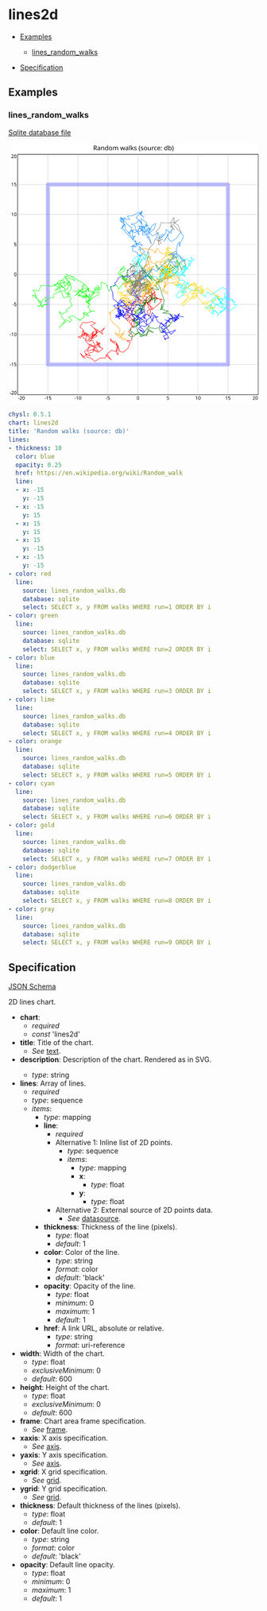 # lines2d

- [Examples](#examples)
  - [lines_random_walks](#lines_random_walks)

- [Specification](#specification)

## Examples

### lines_random_walks

[Sqlite database file](lines_random_walks.db)

![lines_random_walks SVG](lines_random_walks.svg)

```yaml
chysl: 0.5.1
chart: lines2d
title: 'Random walks (source: db)'
lines:
- thickness: 10
  color: blue
  opacity: 0.25
  href: https://en.wikipedia.org/wiki/Random_walk
  line:
  - x: -15
    y: -15
  - x: -15
    y: 15
  - x: 15
    y: 15
  - x: 15
    y: -15
  - x: -15
    y: -15
- color: red
  line:
    source: lines_random_walks.db
    database: sqlite
    select: SELECT x, y FROM walks WHERE run=1 ORDER BY i
- color: green
  line:
    source: lines_random_walks.db
    database: sqlite
    select: SELECT x, y FROM walks WHERE run=2 ORDER BY i
- color: blue
  line:
    source: lines_random_walks.db
    database: sqlite
    select: SELECT x, y FROM walks WHERE run=3 ORDER BY i
- color: lime
  line:
    source: lines_random_walks.db
    database: sqlite
    select: SELECT x, y FROM walks WHERE run=4 ORDER BY i
- color: orange
  line:
    source: lines_random_walks.db
    database: sqlite
    select: SELECT x, y FROM walks WHERE run=5 ORDER BY i
- color: cyan
  line:
    source: lines_random_walks.db
    database: sqlite
    select: SELECT x, y FROM walks WHERE run=6 ORDER BY i
- color: gold
  line:
    source: lines_random_walks.db
    database: sqlite
    select: SELECT x, y FROM walks WHERE run=7 ORDER BY i
- color: dodgerblue
  line:
    source: lines_random_walks.db
    database: sqlite
    select: SELECT x, y FROM walks WHERE run=8 ORDER BY i
- color: gray
  line:
    source: lines_random_walks.db
    database: sqlite
    select: SELECT x, y FROM walks WHERE run=9 ORDER BY i
```
## Specification

[JSON Schema](lines2d.md)

2D lines chart.

- **chart**:
  - *required*
  - *const* 'lines2d'
- **title**: Title of the chart.
  - *See* [text](schema_defs.md#text).
- **description**: Description of the chart. Rendered as <desc> in SVG.
  - *type*: string
- **lines**: Array of lines.
  - *required*
  - *type*: sequence
  - *items*:
    - *type*: mapping
    - **line**:
      - *required*
      - Alternative 1: Inline list of 2D points.
        - *type*: sequence
        - *items*:
          - *type*: mapping
          - **x**:
            - *type*: float
          - **y**:
            - *type*: float
      - Alternative 2: External source of 2D points data.
        - *See* [datasource](schema_defs.md#datasource).
    - **thickness**: Thickness of the line (pixels).
      - *type*: float
      - *default*: 1
    - **color**: Color of the line.
      - *type*: string
      - *format*: color
      - *default*: 'black'
    - **opacity**: Opacity of the line.
      - *type*: float
      - *minimum*: 0
      - *maximum*: 1
      - *default*: 1
    - **href**: A link URL, absolute or relative.
      - *type*: string
      - *format*: uri-reference
- **width**: Width of the chart.
  - *type*: float
  - *exclusiveMinimum*: 0
  - *default*: 600
- **height**: Height of the chart.
  - *type*: float
  - *exclusiveMinimum*: 0
  - *default*: 600
- **frame**: Chart area frame specification.
  - *See* [frame](schema_defs.md#frame).
- **xaxis**: X axis specification.
  - *See* [axis](schema_defs.md#axis).
- **yaxis**: Y axis specification.
  - *See* [axis](schema_defs.md#axis).
- **xgrid**: X grid specification.
  - *See* [grid](schema_defs.md#grid).
- **ygrid**: Y grid specification.
  - *See* [grid](schema_defs.md#grid).
- **thickness**: Default thickness of the lines (pixels).
  - *type*: float
  - *default*: 1
- **color**: Default line color.
  - *type*: string
  - *format*: color
  - *default*: 'black'
- **opacity**: Default line opacity.
  - *type*: float
  - *minimum*: 0
  - *maximum*: 1
  - *default*: 1

